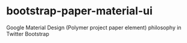 bootstrap-paper-material-ui
===========================

Google Material Design (Polymer project paper element) philosophy in Twitter Bootstrap
